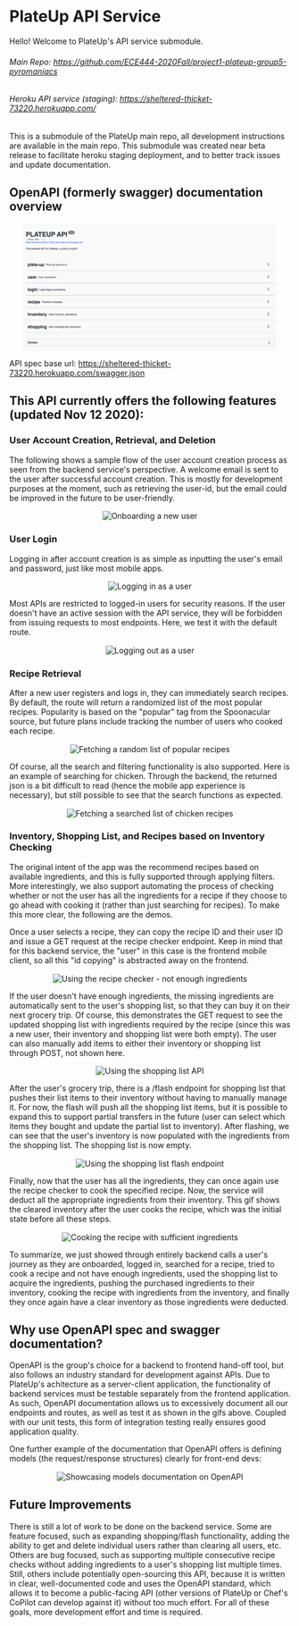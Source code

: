 # PlateUp API Service

Hello! Welcome to PlateUp's API service submodule.

###### Main Repo: https://github.com/ECE444-2020Fall/project1-plateup-group5-pyromaniacs

###### Heroku API service (staging): https://sheltered-thicket-73220.herokuapp.com/

This is a submodule of the PlateUp main repo, all development instructions are available in the main repo. This submodule was created near beta release to facilitate heroku staging deployment, and to better track issues and update documentation. 

 
## OpenAPI (formerly swagger) documentation overview 
<p align="center">
<img alt="Overview of swagger routes" src="documentation/swagger_routes.png" width="90%" align="center"/>
</p>

API spec base url: https://sheltered-thicket-73220.herokuapp.com/swagger.json

## This API currently offers the following features (updated Nov 12 2020):

### User Account Creation, Retrieval, and Deletion
The following shows a sample flow of the user account creation process as seen from the backend service's perspective. A welcome email is sent to the user after successful account creation. This is mostly for development purposes at the moment, such as retrieving the user-id, but the email could be improved in the future to be user-friendly.
 
<p align="center">
<img alt="Onboarding a new user" src="documentation/user_onboarding.gif" width="90%" align="center"/>
</p>
 
### User Login
Logging in after account creation is as simple as inputting the user's email and password, just like most mobile apps.
 
<p align="center">
<img alt="Logging in as a user" src="documentation/user_login.gif" width="90%" align="center"/>
</p>

Most APIs are restricted to logged-in users for security reasons. If the user doesn't have an active session with the API service, they will be forbidden from issuing requests to most endpoints. Here, we test it with the default route.
 
<p align="center">
<img alt="Logging out as a user" src="documentation/logout.gif" width="90%" align="center"/>
</p>

### Recipe Retrieval
After a new user registers and logs in, they can immediately search recipes. By default, the route will return a randomized list of the most popular recipes. Popularity is based on the "popular" tag from the Spoonacular source, but future plans include tracking the number of users who cooked each recipe.
 
<p align="center">
<img alt="Fetching a random list of popular recipes" src="documentation/recipe_no_search.gif" width="90%" align="center"/>
</p>

 
Of course, all the search and filtering functionality is also supported. Here is an example of searching for chicken. Through the backend, the returned json is a bit difficult to read (hence the mobile app experience is necessary), but still possible to see that the search functions as expected.
 
<p align="center">
<img alt="Fetching a searched list of chicken recipes" src="documentation/recipe_search.gif" width="90%" align="center"/>
</p>
 
 
### Inventory, Shopping List, and Recipes based on Inventory Checking
The original intent of the app was the recommend recipes based on available ingredients, and this is fully supported through applying filters. More interestingly, we also support automating the process of checking whether or not the user has all the ingredients for a recipe if they choose to go ahead with cooking it (rather than just searching for recipes). To make this more clear, the following are the demos.

Once a user selects a recipe, they can copy the recipe ID and their user ID and issue a GET request at the recipe checker endpoint. Keep in mind that for this backend service, the "user" in this case is the frontend mobile client, so all this "id copying" is abstracted away on the frontend.
 
<p align="center">
<img alt="Using the recipe checker - not enough ingredients" src="documentation/recipe_check_no_ingredients.gif" width="90%" align="center"/>
</p>
 
 
If the user doesn't have enough ingredients, the missing ingredients are automatically sent to the user's shopping list, so that they can buy it on their next grocery trip. Of course, this demonstrates the GET request to see the updated shopping list with ingredients required by the recipe (since this was a new user, their inventory and shopping list were both empty). The user can also manually add items to either their inventory or shopping list through POST, not shown here.

<p align="center">
<img alt="Using the shopping list API" src="documentation/recipe_shopping_list.gif" width="90%" align="center"/>
</p>
 
 
After the user's grocery trip, there is a /flash endpoint for shopping list that pushes their list items to their inventory without having to manually manage it. For now, the flash will push all the shopping list items, but it is possible to expand this to support partial transfers in the future (user can select which items they bought and update the partial list to inventory). After flashing, we can see that the user's inventory is now populated with the ingredients from the shopping list. The shopping list is now empty. 
 
<p align="center">
<img alt="Using the shopping list flash endpoint" src="documentation/flash_to_inventory.gif" width="90%" align="center"/>
</p>
 
 
Finally, now that the user has all the ingredients, they can once again use the recipe checker to cook the specified recipe. Now, the service will deduct all the appropriate ingredients from their inventory. This gif shows the cleared inventory after the user cooks the recipe, which was the initial state before all these steps.
 
<p align="center">
<img alt="Cooking the recipe with sufficient ingredients" src="documentation/cleared_inventory.gif" width="90%" align="center"/>
</p> 
 
 
To summarize, we just showed through entirely backend calls a user's journey as they are onboarded, logged in, searched for a recipe, tried to cook a recipe and not have enough ingredients, used the shopping list to acquire the ingredients, pushing the purchased ingredients to their inventory, cooking the recipe with ingredients from the inventory, and finally they once again have a clear inventory as those ingredients were deducted.
 

## Why use OpenAPI spec and swagger documentation?
OpenAPI is the group's choice for a backend to frontend hand-off tool, but also follows an industry standard for development against APIs. Due to PlateUp's achitecture as a server-client application, the functionality of backend services must be testable separately from the frontend application. As such, OpenAPI documentation allows us to excessively document all our endpoints and routes, as well as test it as shown in the gifs above. Coupled with our unit tests, this form of integration testing really ensures good application quality. 

One further example of the documentation that OpenAPI offers is defining models (the request/response structures) clearly for front-end devs:

<p align="center">
<img alt="Showcasing models documentation on OpenAPI" src="documentation/models_showcase.gif" width="90%" align="center"/>
</p> 
                                                                                                                           
  
## Future Improvements
There is still a lot of work to be done on the backend service. Some are feature focused, such as expanding shopping/flash functionality, adding the ability to get and delete individual users rather than clearing all users, etc. Others are bug focused, such as supporting multiple consecutive recipe checks without adding ingredients to a user's shopping list multiple times. Still, others include potentially open-sourcing this API, because it is written in clear, well-documented code and uses the OpenAPI standard, which allows it to become a public-facing API (other versions of PlateUp or Chef's CoPilot can develop against it) without too much effort. For all of these goals, more development effort and time is required.
